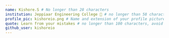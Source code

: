 ```yaml
---
name: Kishore.S # No longer than 28 characters
institution: Jeppiaar Engineering College 🚩 # no longer than 58 characters
profile_pic: kishoreio.png # Name and extension of your profile picture(ex. mona.png) The picture must be squared and 544px on width and height.
quote: Learn from your mistakes # no longer than 100 characters, avoid using quotes(") to guarantee the format remains the same.
github_user: kishoreio
---
```

